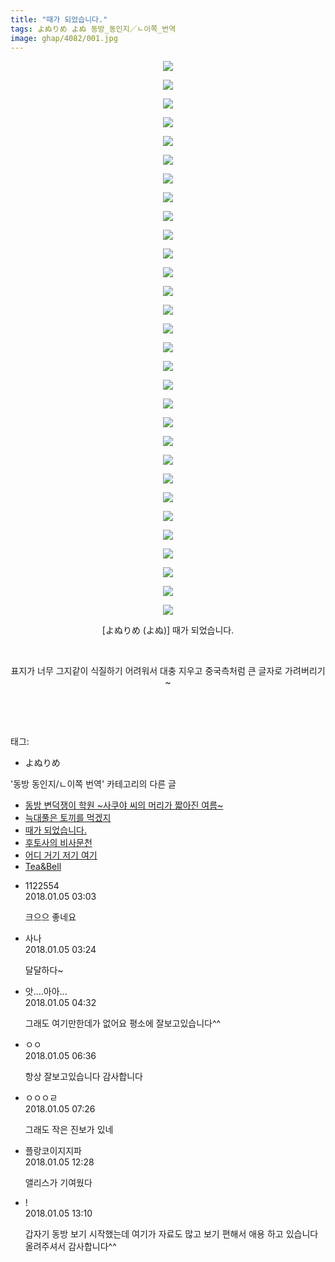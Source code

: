 ```yaml
---
title: "때가 되었습니다."
tags: よぬりめ よぬ 동방_동인지／ㄴ이쪽_번역
image: ghap/4082/001.jpg
---
```

<div class="article">
<p style="text-align: center; clear: none; float: none;"><img src="{{ site.nasurl }}/ghap/4082/001.jpg"/></p>
<p style="text-align: center; clear: none; float: none;"><img src="{{ site.nasurl }}/ghap/4082/002.jpg"/></p>
<p style="text-align: center; clear: none; float: none;"><img src="{{ site.nasurl }}/ghap/4082/003.jpg"/></p>
<p style="text-align: center; clear: none; float: none;"><img src="{{ site.nasurl }}/ghap/4082/004.jpg"/></p>
<p style="text-align: center; clear: none; float: none;"><img src="{{ site.nasurl }}/ghap/4082/005.jpg"/></p>
<p style="text-align: center; clear: none; float: none;"><img src="{{ site.nasurl }}/ghap/4082/006.jpg"/></p>
<p style="text-align: center; clear: none; float: none;"><img src="{{ site.nasurl }}/ghap/4082/007.jpg"/></p>
<p style="text-align: center; clear: none; float: none;"><img src="{{ site.nasurl }}/ghap/4082/008.jpg"/></p>
<p style="text-align: center; clear: none; float: none;"><img src="{{ site.nasurl }}/ghap/4082/009.jpg"/></p>
<p style="text-align: center; clear: none; float: none;"><img src="{{ site.nasurl }}/ghap/4082/010.jpg"/></p>
<p style="text-align: center; clear: none; float: none;"><img src="{{ site.nasurl }}/ghap/4082/011.jpg"/></p>
<p style="text-align: center; clear: none; float: none;"><img src="{{ site.nasurl }}/ghap/4082/012.jpg"/></p>
<p style="text-align: center; clear: none; float: none;"><img src="{{ site.nasurl }}/ghap/4082/013.jpg"/></p>
<p style="text-align: center; clear: none; float: none;"><img src="{{ site.nasurl }}/ghap/4082/014.jpg"/></p>
<p style="text-align: center; clear: none; float: none;"><img src="{{ site.nasurl }}/ghap/4082/015.jpg"/></p>
<p style="text-align: center; clear: none; float: none;"><img src="{{ site.nasurl }}/ghap/4082/016.jpg"/></p>
<p style="text-align: center; clear: none; float: none;"><img src="{{ site.nasurl }}/ghap/4082/017.jpg"/></p>
<p style="text-align: center; clear: none; float: none;"><img src="{{ site.nasurl }}/ghap/4082/018.jpg"/></p>
<p style="text-align: center; clear: none; float: none;"><img src="{{ site.nasurl }}/ghap/4082/019.jpg"/></p>
<p style="text-align: center; clear: none; float: none;"><img src="{{ site.nasurl }}/ghap/4082/020.jpg"/></p>
<p style="text-align: center; clear: none; float: none;"><img src="{{ site.nasurl }}/ghap/4082/021.jpg"/></p>
<p style="text-align: center; clear: none; float: none;"><img src="{{ site.nasurl }}/ghap/4082/022.jpg"/></p>
<p style="text-align: center; clear: none; float: none;"><img src="{{ site.nasurl }}/ghap/4082/023.jpg"/></p>
<p style="text-align: center; clear: none; float: none;"><img src="{{ site.nasurl }}/ghap/4082/024.jpg"/></p>
<p style="text-align: center; clear: none; float: none;"><img src="{{ site.nasurl }}/ghap/4082/025.jpg"/></p>
<p style="text-align: center; clear: none; float: none;"><img src="{{ site.nasurl }}/ghap/4082/026.jpg"/></p>
<p style="text-align: center; clear: none; float: none;"><img src="{{ site.nasurl }}/ghap/4082/027.jpg"/></p>
<p style="text-align: center; clear: none; float: none;"><img src="{{ site.nasurl }}/ghap/4082/028.jpg"/></p>
<p style="text-align: center; clear: none; float: none;"><img src="{{ site.nasurl }}/ghap/4082/029.jpg"/></p>
<p style="text-align: center; clear: none; float: none;"><img src="{{ site.nasurl }}/ghap/4082/030.jpg"/></p>
<p style="text-align: center; clear: none; float: none;">[よぬりめ (よぬ)] 때가 되었습니다.</p>
<p style="text-align: center; clear: none; float: none;"><br/></p>
<p style="text-align: center; clear: none; float: none;">표지가 너무 그지같이 식질하기 어려워서 대충 지우고 중국측처럼 큰 글자로 가려버리기~</p>
<p style="text-align: center; clear: none; float: none;"><br/></p>
<p><br/></p>
</div><div class="tagTrail">
<p>태그: </p>
<ul>
<li>よぬりめ</li>
</ul>
</div><div class="another">
<p>'동방 동인지/ㄴ이쪽 번역' 카테고리의 다른 글</p>
<ul>
<li><a href="/2018-01-07-ghap_4095">동방 변덕쟁이 학원 ~사쿠야 씨의 머리가 짧아진 여름~</a></li>
<li><a href="/2018-01-05-ghap_4088">늑대풀은 토끼를 먹겠지</a></li>
<li><a href="/2018-01-05-ghap_4082">때가 되었습니다.</a></li>
<li><a href="/2018-01-04-ghap_4078">후토사의 비사문천</a></li>
<li><a href="/2017-12-31-ghap_4076">어디 거기 저기 여기</a></li>
<li><a href="/2017-12-29-ghap_4073">Tea&amp;Bell</a></li>
</ul>
</div><div class="cb_module cb_fluid">
<div class="cb_wrt cb_profile">
<div class="comment">
<ul>
<li class="cb_thumb_off" id="comment15166822">
<div class="cb_comment_area">
<div class="cb_info_area">
<div class="cb_section">
<span class="cb_nick_name">1122554</span>
</div>
<div class="cb_section">
<span class="cb_date">2018.01.05 03:03 </span>
</div>
</div>
<div class="cb_dsc_comment">
<p class="cb_dsc">
											크으으 좋네요
										</p>
</div>
</div></li>
<li class="cb_thumb_off" id="comment15166831">
<div class="cb_comment_area">
<div class="cb_info_area">
<div class="cb_section">
<span class="cb_nick_name">사나</span>
</div>
<div class="cb_section">
<span class="cb_date">2018.01.05 03:24 </span>
</div>
</div>
<div class="cb_dsc_comment">
<p class="cb_dsc">
											달달하다~
										</p>
</div>
</div></li>
<li class="cb_thumb_off" id="comment15166861">
<div class="cb_comment_area">
<div class="cb_info_area">
<div class="cb_section">
<span class="cb_nick_name">앗....아아...</span>
</div>
<div class="cb_section">
<span class="cb_date">2018.01.05 04:32 </span>
</div>
</div>
<div class="cb_dsc_comment">
<p class="cb_dsc">
											그래도 여기만한데가 없어요 평소에 잘보고있습니다^^
										</p>
</div>
</div></li>
<li class="cb_thumb_off" id="comment15166907">
<div class="cb_comment_area">
<div class="cb_info_area">
<div class="cb_section">
<span class="cb_nick_name">ㅇㅇ</span>
</div>
<div class="cb_section">
<span class="cb_date">2018.01.05 06:36 </span>
</div>
</div>
<div class="cb_dsc_comment">
<p class="cb_dsc">
											항상 잘보고있습니다 감사합니다
										</p>
</div>
</div></li>
<li class="cb_thumb_off" id="comment15166939">
<div class="cb_comment_area">
<div class="cb_info_area">
<div class="cb_section">
<span class="cb_nick_name">ㅇㅇㅇㄹ</span>
</div>
<div class="cb_section">
<span class="cb_date">2018.01.05 07:26 </span>
</div>
</div>
<div class="cb_dsc_comment">
<p class="cb_dsc">
											그래도 작은 진보가 있네
										</p>
</div>
</div></li>
<li class="cb_thumb_off" id="comment15167126">
<div class="cb_comment_area">
<div class="cb_info_area">
<div class="cb_section">
<span class="cb_nick_name">플랑코이지지파</span>
</div>
<div class="cb_section">
<span class="cb_date">2018.01.05 12:28 </span>
</div>
</div>
<div class="cb_dsc_comment">
<p class="cb_dsc">
											앨리스가 기여웠다
										</p>
</div>
</div></li>
<li class="cb_thumb_off" id="comment15167148">
<div class="cb_comment_area">
<div class="cb_info_area">
<div class="cb_section">
<span class="cb_nick_name">!</span>
</div>
<div class="cb_section">
<span class="cb_date">2018.01.05 13:10 </span>
</div>
</div>
<div class="cb_dsc_comment">
<p class="cb_dsc">
											갑자기 동방 보기 시작했는데 여기가 자료도 많고 보기 편해서 애용 하고 있습니다 올려주셔서 감사합니다^^
										</p>
</div>
</div></li>
</ul>
</div>
</div><!-- commentList close -->
</div>